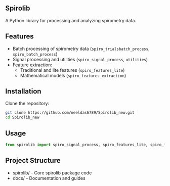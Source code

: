 ## Spirolib
A Python library for processing and analyzing spirometry data.

## Features
- Batch processing of spirometry data (`spiro_trialsbatch_process`, `spiro_batch_process`)
- Signal processing and utilities (`spiro_signal_process`, `utilities`)
- Feature extraction:
  - Traditional and lite features (`spiro_features_lite`)
  - Mathematical models (`spiro_features_extraction`)

## Installation
Clone the repository:
```bash
git clone https://github.com/neeldas6789/Spirolib_new.git
cd Spirolib_new
```

## Usage
```python
from spirolib import spiro_signal_process, spiro_features_lite, spiro_features_extraction
```

## Project Structure
- spirolib/ - Core spirolib package code
- docs/     - Documentation and guides
